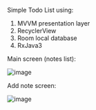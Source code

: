 Simple Todo List using:
  1. MVVM presentation layer
  2. RecyclerView
  3. Room local database
  4. RxJava3


Main screen (notes list):


![image](https://github.com/user-attachments/assets/50846b60-ad1f-4cd6-9d2e-ffa4eae1d54c)

Add note screen:


![image](https://github.com/user-attachments/assets/5c0eb2cd-8f37-4a53-b756-6f3f0dbb52d8)
